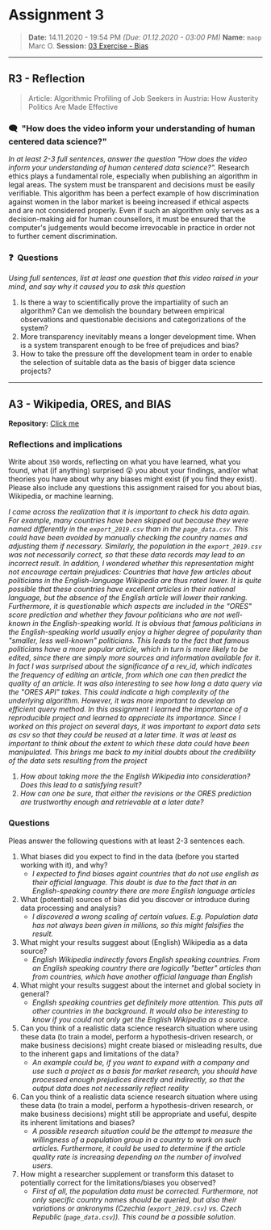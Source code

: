 # Assignment 3
> **Date:** 14.11.2020 - 19:54 PM *(Due: 01.12.2020 - 03:00 PM)*
> **Name:** `maop` Marc O.
> **Session:** [03 Exercise - Bias](https://github.com/FUB-HCC/hcds-winter-2020/wiki/03_exercise)   
----

## R3 - Reflection
> Article: Algorithmic Profiling of Job Seekers in Austria: How Austerity Politics Are Made Effective

### 🗨️&nbsp; "How does the video inform your understanding of human centered data science?"  
_In at least 2-3 full sentences, answer the question "How does the video inform your understanding of human centered data science?"._
Research ethics plays a fundamental role, especially when publishing an algorithm in legal areas. The system must be transparent and decisions must be easily verifiable. This algorithm has been a perfect example of how discrimination against women in the labor market is beeing increased if ethical aspects and  are not considered properly. Even if such an algorithm only serves as a decision-making aid for human counsellors, it must be ensured that the computer's judgements would become irrevocable in practice in order not to further cement discrimination.

### ❓&nbsp; Questions
_Using full sentences, list at least one question that this video raised in your mind, and say why it caused you to ask this question_

1. Is there a way to scientifically prove the impartiality of such an algorithm? Can we demolish the boundary between empirical observations and questionable decisions and categorizations of the system?
1. More transparency inevitably means a longer development time. When is a system transparent enough to be free of prejudices and bias? 
1. How to take the pressure off the development team in order to enable the selection of suitable data as the basis of bigger data science projects?

***

## A3 - Wikipedia, ORES, and BIAS

**Repository:** [Click me](https://github.com/mvrcx/A3-hcds-hcc-bias)

### Reflections and implications

Write about `350` words, reflecting on what you have learned, what you found, what (if anything) surprised 😲 you about your findings, and/or what theories you have about why any biases might exist (if you find they exist). Please also include any questions this assignment raised for you about bias, Wikipedia, or machine learning.


_I came across the realization that it is important to check his data again. For example, many countries have been skipped out because they were named differently in the `export_2019.csv` than in the `page_data.csv`. This could have been avoided by manually checking the country names and adjusting them if necessary. Similarly, the population in the `export_2019.csv` was not necessarily correct, so that these data records may lead to an incorrect result. In addition, I wondered whether this representation might not encourage certain prejudices: Countries that have few articles about politicians in the English-language Wikipedia are thus rated lower. It is quite possible that these countries have excellent articles in their national language, but the absence of the English article will lower their ranking.
Furthermore, it is questionable which aspects are included in the "ORES" score prediction and whether they favour politicians who are not well-known in the English-speaking world. It is obvious that famous politicians in the English-speaking world usually enjoy a higher degree of popularity than "smaller, less well-known" politicians. This leads to the fact that famous politicians have a more popular article, which in turn is more likely to be edited, since there are simply more sources and information available for it.
In fact I was surprised about the significance of a rev_id, which indicates the frequency of editing an article, from which one can then predict the quality of an article. It was also interesting to see how long a data query via the "ORES API" takes. This could indicate a high complexity of the underlying algorithm. However, it was more important to develop an efficient query method.
In this assignment I learned the importance of a reproducible project and learned to appreciate its importance. Since I worked on this project on several days, it was important to export data sets as csv so that they could be reused at a later time. It was at least as important to think about the extent to which these data could have been manipulated. This brings me back to my initial doubts about the credibility of the data sets resulting from the project_


1. _How about taking more the the English Wikipedia into consideration? Does this lead to a satisfying result?_
1. _How can one be sure, that either the revisions or the ORES prediction are trustworthy enough and retrievable at a later date?_

### Questions

Pleas answer the following questions with at least 2-3 sentences each.

1. What biases did you expect to find in the data (before you started working with it), and why?
    * _I expected to find biases againt countries that do not use english as their official language. This doubt is due to the fact that in an English-speaking country there are more English language articles_
1. What (potential) sources of bias did you discover or introduce during data processing and analysis?
    * _I discovered a wrong scaling of certain values. E.g. Population data has not always been given in millions, so this might falsifies the result._
1. What might your results suggest about (English) Wikipedia as a data source?
    * _English Wikipedia indirectly favors English speaking countries. From an English speaking country there are logically "better" articles than from countries, which have another official language than English_
1. What might your results suggest about the internet and global society in general?
    * _English speaking countries get definitely more attention. This puts all other countries in the background. It would also be interesting to know if you could not only get the English Wikipedia as a source._
1. Can you think of a realistic data science research situation where using these data (to train a model, perform a hypothesis-driven research, or make business decisions) might create biased or misleading results, due to the inherent gaps and limitations of the data?
    * _An example could be, if you want to expand with a company and use such a project as a basis for market research, you should have processed enough prejudices directly and indirectly, so that the output data does not necessarily reflect reality_
1. Can you think of a realistic data science research situation where using these data (to train a model, perform a hypothesis-driven research, or make business decisions) might still be appropriate and useful, despite its inherent limitations and biases?
    * _A possible research situation could be the attempt to measure the willingness of a population group in a country to work on such articles. Furthermore, it could be used to determine if the article quality rate is increasing depending on the number of involved users._
1. How might a researcher supplement or transform this dataset to potentially correct for the limitations/biases you observed?
    * _First of all, the population data must be corrected. Furthermore, not only specific country names should be queried, but also their variations or ankronyms (Czechia (`export_2019.csv`) vs. Czech Republic (`page_data.csv`)). This cound be a possible solution._
